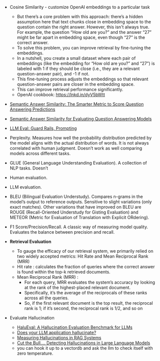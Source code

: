 - Cosine Similarity - customize OpenAI embeddings to a particular task
  -  But there’s a core problem with this approach: there’s a hidden assumption here that text chunks close in embedding space to the question contain the right answer. However, this isn't always true. For example, the question “How old are you?” and the answer “27” might be far apart in embedding space, even though “27” is the correct answer.
  -  To solve this problem, you can improve retrieval by fine-tuning the embeddings.
  -   In a nutshell, you create a small dataset where each pair of embeddings (like the embedding for “How old are you?” and “27”) is labeled with 1 if they should be close (i.e., they are a relevant question-answer pair), and -1 if not.
  -   This fine-tuning process adjusts the embeddings so that relevant question-answer pairs are closer in the embedding space.
  -   This can improve retrieval performance significantly.
  -   OpenAI cookbook: https://lnkd.in/dyV5bWtt
- [Semantic Answer Similarity: The Smarter Metric to Score Question Answering Predictions](https://www.deepset.ai/blog/semantic-answer-similarity-to-evaluate-qa)
- [Semantic Answer Similarity for Evaluating Question Answering Models](https://arxiv.org/abs/2108.06130)
- [LLM Eval: Guard Rails, Prompting](https://docs.google.com/document/d/1ndYxbN9O7dGKeVXR53B3xHFszniSyho6KLaq-aniDRo/edit#heading=h.j5cyenlrao7z)
- Perplexity. Measures how well the probability distribution predicted by the model aligns with the actual distribution of words. It is not always correlated with human judgment. Doesn’t work as well comparing models across different tasks.

- GLUE (General Language Understanding Evaluation). A collection of NLP tasks. Doesn’t

- Human evaluation.

- LLM evaluation.

- BLEU (Bilingual Evaluation Understudy). Compares n-grams in the model’s output to reference outputs. Sensitive to slight variations (only exact matches). Other variations that have improved on BLEU are ROUGE (Recall-Oriented Understudy for Gisting Evaluation) and METEOR (Metric for Evaluation of Translation with Explicit ORdering).

- F1 Score/Precision/Recall. A classic way of measuring model quality. Evaluates the balance between precision and recall.

- <b> Retrieval Evaluation </b>
  -  To gauge the efficacy of our retrieval system, we primarily relied on two widely accepted metrics: Hit Rate and Mean Reciprocal Rank (MRR)
  -  Hit rate : calculates the fraction of queries where the correct answer is found within the top-k retrieved documents.
  -  Mean Reciprocal Rank (MRR) :
     - For each query, MRR evaluates the system’s accuracy by looking at the rank of the highest-placed relevant document.
     - Specifically, it’s the average of the reciprocals of these ranks across all the queries.
     - So, if the first relevant document is the top result, the reciprocal rank is 1; if it’s second, the reciprocal rank is 1/2, and so on 
- Evaluate Hallucination
  - [HaluEval: A Hallucination Evaluation Benchmark for LLMs](https://github.com/RUCAIBox/HaluEval)
  - [Does your LLM application hallucinate?](https://medium.com/@saptarshichaudhuri/does-your-llm-application-hallucinate-e06eb3868a88)
  - [Measuring Hallucinations in RAG Systems](https://vectara.com/measuring-hallucinations-in-rag-systems/?utm_source=LinkedIn&utm_medium=social&utm_campaign=GaggleAMP&utm_content=do-models-like-openais-gpt4-and-googles-palm-produce-inaccura-4232853&activity_id=4232853)
  - [Cut the Bull…. Detecting Hallucinations in Large Language Models](https://vectara.com/cut-the-bull-detecting-hallucinations-in-large-language-models/)
  - you can hook it up to a vectordb and ask the llm to check itself with zero temperature.



